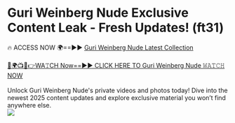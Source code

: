 # Guri Weinberg Nude Exclusive Content Leak - Fresh Updates! (ft31)

🔥 ACCESS NOW 🌍==►► <a href="https://tinyurl.com/yc657z5k" rel="nofollow">Guri Weinberg Nude Latest Collection</a>
<br><br>
[🔴🌍📺📱👉WA𝚃CH Now==►► CLICK HERE TO Guri Weinberg Nude 𝚆𝙰𝚃𝙲𝙷 NOW](https://tinyurl.com/yc657z5k)
<br><br>
Unlock Guri Weinberg Nude's private videos and photos today! Dive into the newest 2025 content updates and explore exclusive material you won’t find anywhere else.
<br>
<a href="https://tinyurl.com/yc657z5k" rel="nofollow" data-target="animated-image.originalLink"><img src="https://camo.githubusercontent.com/8a4f000d20f83aca3bf7ec5f350d767afa0574a8a352519fd8cfa583a6f93a33/68747470733a2f2f692e696d6775722e636f6d2f644a486b345a712e676966" data-canonical-src="https://i.imgur.com/dJHk4Zq.gif" style="max-width: 100%; display: inline-block;" data-target="animated-image.originalImage"></a>
<br>
